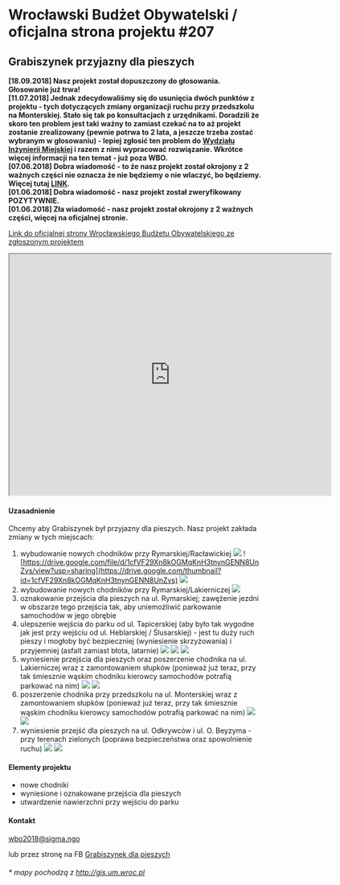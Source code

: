 #  Wrocławski Budżet Obywatelski / oficjalna strona projektu #207

## Grabiszynek przyjazny dla pieszych

**[18.09.2018] Nasz projekt został dopuszczony do głosowania. Głosowanie już trwa!**<br>
**[11.07.2018] Jednak zdecydowaliśmy się do usunięcia dwóch punktów z projektu - tych dotyczących zmiany organizacji ruchu przy przedszkolu na Monterskiej. Stało się tak po konsultacjach z urzędnikami. Doradzili że skoro ten  problem jest taki ważny to zamiast czekać na to aż projekt zostanie zrealizowany (pewnie potrwa to 2 lata, a jeszcze trzeba zostać wybranym w głosowaniu) - lepiej zgłosić ten problem do [Wydziału Inżynierii Miejskiej](http://bip.um.wroc.pl/artykul/223/3218/wydzial-inzynierii-miejskiej) i razem z nimi wypracować rozwiązanie. Wkrótce więcej informacji na ten temat - już poza WBO.**<br>
**[07.06.2018] Dobra wiadomość - to że nasz projekt został okrojony z 2 ważnych części nie oznacza że nie będziemy o nie wlaczyć, bo będziemy. Więcej tutaj [LINK](https://www.facebook.com/GrabiszynekDlaPieszych/posts/2061995804060603).**<br>
**[01.06.2018] Dobra wiadomość - nasz projekt został zweryfikowany POZYTYWNIE.**<br>
**[01.06.2018] Zła wiadomość - nasz projekt został okrojony z 2 ważnych części, więcej na oficjalnej stronie.**

[Link do oficjalnej strony Wrocławskiego Budżetu Obywatelskiego ze zgłoszonym projektem](https://www.wroclaw.pl/budzet-obywatelski-wroclaw/wbo2016/projekty-2018/projekt,id,207)

<iframe src="https://www.google.com/maps/d/embed?mid=1xKtdm5BimZnAvOnOFsTrP7l_dH-no7A7&hl=pl" width="640" height="480"></iframe>

#### Uzasadnienie

Chcemy aby Grabiszynek był przyjazny dla pieszych. Nasz projekt zakłada zmiany w tych miejscach:
1. wybudowanie nowych chodników przy Rymarskiej/Racławickiej
![](http://sigma.ngo/WBO2018/obrazki/mapy/chodniki.JPG)
![https://drive.google.com/file/d/1cfVF29Xn8kOGMqKnH3tnynGENN8UnZvs/view?usp=sharing](https://drive.google.com/thumbnail?id=1cfVF29Xn8kOGMqKnH3tnynGENN8UnZvs)
![](http://sigma.ngo/WBO2018/obrazki/DSCN2205.JPG)
2. wybudowanie nowych chodników przy Rymarskiej/Lakierniczej
![](http://sigma.ngo/WBO2018/obrazki/mapy/chodniki.JPG)
3. oznakowanie przejścia dla pieszych na ul. Rymarskiej; zawężenie jezdni w obszarze tego przejścia tak, aby uniemożliwić parkowanie samochodów w jego obrębie
4. ulepszenie wejścia do parku od ul. Tapicerskiej (aby było tak wygodne jak jest przy wejściu od ul. Heblarskiej / Ślusarskiej) - jest tu duży ruch pieszy i mogłoby być bezpieczniej (wyniesienie skrzyżowania) i przyjemniej (asfalt zamiast błota, latarnie)
![](http://sigma.ngo/WBO2018/obrazki/mapy/strefa.JPG)
![](http://sigma.ngo/WBO2018/obrazki/DSCN2216.JPG)
![](http://sigma.ngo/WBO2018/obrazki/DSCN22161.JPG)
3. wyniesienie przejścia dla pieszych oraz poszerzenie chodnika na ul. Lakierniczej wraz z zamontowaniem słupków (ponieważ już teraz, przy tak śmiesznie wąskim chodniku kierowcy samochodów potrafią parkować na nim)
![](http://sigma.ngo/WBO2018/obrazki/mapy/przejscie.JPG)
![](http://sigma.ngo/WBO2018/obrazki/DSCN2206.JPG)
4. poszerzenie chodnika przy przedszkolu na ul. Monterskiej wraz z zamontowaniem słupków (ponieważ już teraz, przy tak śmiesznie wąskim chodniku kierowcy samochodów potrafią parkować na nim)
![](http://sigma.ngo/WBO2018/obrazki/mapy/chodnik.JPG)
![](http://sigma.ngo/WBO2018/obrazki/DSCN2210.JPG)
5. wyniesienie przejść dla pieszych na ul. Odkrywców i ul. O. Beyzyma - przy terenach zielonych (poprawa bezpieczeństwa oraz spowolnienie ruchu)
![](http://sigma.ngo/WBO2018/obrazki/mapy/wyniesienie.JPG)
![](http://sigma.ngo/WBO2018/obrazki/DSCN2215.JPG)

#### Elementy projektu
* nowe chodniki
* wyniesione i oznakowane przejścia dla pieszych
* utwardzenie nawierzchni przy wejściu do parku

#### Kontakt
wbo2018@sigma.ngo

lub przez stronę na FB [Grabiszynek dla pieszych](https://www.facebook.com/GrabiszynekDlaPieszych)

###### \* mapy pochodzą z http://gis.um.wroc.pl

